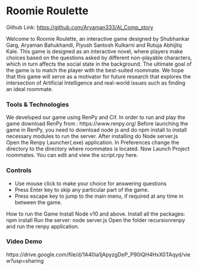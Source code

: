 # Roomie Roulette
Github Link: https://github.com/Aryaman333/AI_Comp_story

 
Welcome to Roomie Roulette, an interactive game designed by Shubhankar Garg, Aryaman Bahukhandi, Piyush Santosh Kulkarni and Rutuja Abhijitq Kale. This game is designed as an interactive novel, where players make choices based on the questions asked by different non-playable characters, which in turn affects the social state in the background. The ultimate goal of the game is to match the player with the best-suited roommate. We hope that this game will serve as a motivator for future research that explores the intersection of Artificial Intelligence and real-world issues such as finding an ideal roommate.

<h3>Tools & Technologies</h3>
We developed our game using RenPy and Cif. In order to run and play the game download RenPy from : https://www.renpy.org/ 
Before launching the game in RenPy, you need to download node js and do npm install to install necessary modules to run the server. After installing do
Node server.js  
Open the Renpy Launcher(.exe) application. In Preferences change the directory to the directory where roommates is located. Now Launch Project roommates. You can edit and view the script.rpy here. 

<h3>Controls</h3>
<ul>
  <li>Use mouse click to make your choice for answering questions  </li> 
  <li>Press Enter key to skip any particular part of the game.</li>
  <li>Press escape key to jump to the main menu, if required at any time in between the game.</li>
</ul>

</h3>How to run the Game</h3>
Install Node v10 and above.
Install all the packages: npm install
Run the server: node server.js
Open the folder recursionrenpy and run the renpy application.
<h3>Video Demo</h3>
https://drive.google.com/file/d/1A40ia1jApyzgDeP_P90iQH4HxX0TAqyd/view?usp=sharing
